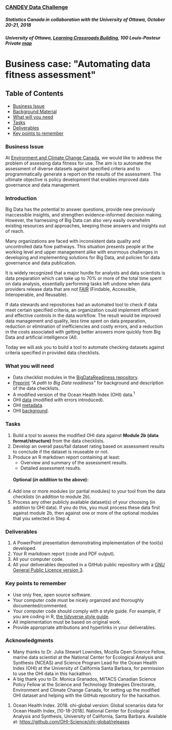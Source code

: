 ### [CANDEV Data Challenge](https://www.statcan.gc.ca/eng/candev/index)
##### Statistics Canada in collaboration with the University of Ottawa, October 20-21, 2018
##### University of Ottawa, [Learning Crossroads Building](https://www.uottawa.ca/facilities/learning-crossroads), 100 Louis-Pasteur Private [map](https://www.google.com/search?q=map+100+louis+pasteur+ottawa&ie=utf-8&oe=utf-8&client=firefox-b-ab)
# Business case: "Automating data fitness assessment"

## Table of Contents
* [Business Issue](#business-issue)  
* [Background Material](#background-material)
* [What will you need](#what-will-you-need)
* [Tasks](#tasks)
* [Deliverables](#deliverables)
* [Key points to remember](#key-points-to-remember)

### Business Issue
At [Environment and Climate Change Canada][link_ECCC], we would like to address the problem of assessing data fitness for use. The aim is to automate the assessment of diverse datasets against specified criteria and to programmatically generate a report on the results of the assessment. The ultimate objective is policy development that enables improved data governance and data management.

### Introduction
Big Data has the potential to answer questions, provide new previously inaccessible insights, and strengthen evidence-informed decision making. However, the harnessing of Big Data can also very easily overwhelm existing resources and approaches, keeping those answers and insights out of reach.

Many organizations are faced with inconsistent data quality and uncontrolled data flow pathways. This situation presents people at the working level and upper management alike with enormous challenges in developing and implementing solutions for Big Data, and policies for data governance and data publication. 

It is widely recognized that a major hurdle for analysts and data scientists is data preparation which can take up to 70% or more of the total time spent on data analysis, essentially performing tasks left undone when data providers release data that are not [FAIR](https://www.force11.org/group/fairgroup/fairprinciples) (Findable, Accessible, Interoperable, and Reusable).

If data stewards and repositories had an automated tool to check if data meet certain specified criteria, an organization could implement efficient and effective controls in the data workflow. The result would be improved data management and quality, less time spent on data preparation, reduction or elimination of inefficiencies and costly errors, and a reduction in the costs associated with getting better answers more quickly from Big Data and artificial intelligence (AI). 

Today we will ask you to build a tool to automate checking datasets against criteria specified in provided data checklists. 

### What you will need
* Data checklist modules in the [BigDataReadiness repository][link_DGRRepo].
* [Preprint][link_preprint] *"A path to Big Data readiness"* for background and description of the data checklists.
* A modified version of the Ocean Health Index (OHI) data.<sup>1</sup>
* OHI [data][link_OHIData] (modified with errors introduced).
* OHI [metadata][link_metadata].
* OHI [background][link_OHIbackground].

### Tasks
1. Build a tool to assess the modified OHI data against **Module 2b (data format/structure)** from the data checklists.
2. Develop an overall pass/fail dataset rating based on assessment results to conclude if the dataset is reuseable or not.
3. Produce an R markdown report containing at least:
    * Overview and summary of the assessment results.
    * Detailed assessment results.
   #### Optional (*in addition* to the above):
4. Add one or more modules (or partial modules) to your tool from the data checklists (in addition to module 2b). 
5. Process any other publicly available dataset(s) of your choosing (in addition to OHI data). If you do this, you must process these data first against module 2b, then against one or more of the optional modules that you selected in Step 4.

### Deliverables
1. A PowerPoint presentation demonstrating implementation of the tool(s) developed.
2. Your R markdown report (code and PDF output).
3. All your computer code.
4. All your deliverables deposited in a GitHub public repository with a [GNU General Public Licence version 3](https://opensource.org/licenses/GPL-3.0). 

### Key points to remember
* Use only free, open source software.
* Your computer code must be nicely organized and thoroughly documented/commented.
* Your computer code should comply with a style guide. For example, if you are coding in R, [the tidyverse style guide](http://style.tidyverse.org/).
* All implementation must be based on original work.
* Provide appropriate attributions and hyperlinks in your deliverables.

### Acknowledgments
* Many thanks to Dr. Julia Stewart Lowndes, Mozilla Open Science Fellow, marine data scientist at the National Center for Ecological Analysis and Synthesis (NCEAS) and Science Program Lead for the Ocean Health Index (OHI) at the University of California Santa Barbara, for permission to use the OHI data in this hackathon. 
* A big thank you to Dr. Monica Granados, MITACS Canadian Science Policy Fellow at the Science and Technology Strategies Directorate, Environment and Climate Change Canada, for setting up the modified OHI dataset and helping with the GitHub repository for the hackathon.

1. Ocean Health Index. 2018. ohi-global version: Global scenarios data for Ocean Health Index, [10-18-2018]. National Center for Ecological Analysis and Synthesis, University of California, Santa Barbara. Available at: https://github.com/OHI-Science/ohi-global/releases
  
  [link_ECCC]:https://www.canada.ca/en/environment-climate-change.html
  [link_DGRRepo]:https://t2m.io/X4P3cXI4  
  [link_OHIData]:https://github.com/claireaustin/Hackathon_CanDev2018-10-20/blob/master/OHIDataSet.csv
  [link_OHIbackground]:http://ohi-science.org/news/Biography-OHI
  [link_metadata]:https://github.com/OHI-Science/ohi-global/tree/draft/global2017#ohi-2017-global-metadata
  [link_preprint]:https://github.com/claireaustin/BigDataReadiness/blob/master/Austin2018PREPRINT_PathToBigDataReadiness.pdf
  

